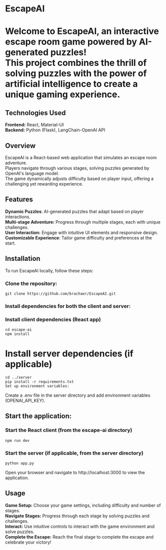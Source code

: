 # EscapeAI
# Welcome to EscapeAI, an interactive escape room game powered by AI-generated puzzles! <br/> This project combines the thrill of solving puzzles with the power of artificial intelligence to create a unique gaming experience.

## Technologies Used
**Frontend:** React, Material-UI
<br/>
**Backend:** Python (Flask), LangChain-OpenAI API
<br/>
## Overview
EscapeAI is a React-based web application that simulates an escape room adventure. <br/>
Players navigate through various stages, solving puzzles generated by OpenAI's language model. <br/>
The game dynamically adjusts difficulty based on player input, offering a challenging yet rewarding experience.<br/>

## Features
**Dynamic Puzzles**: AI-generated puzzles that adapt based on player interactions.<br/>
**Multi-stage Adventure:** Progress through multiple stages, each with unique challenges.<br/>
**User Interaction:** Engage with intuitive UI elements and responsive design.<br/>
**Customizable Experience**: Tailor game difficulty and preferences at the start.<br/>

## Installation
To run EscapeAI locally, follow these steps:

### Clone the repository:
~~~
git clone https://github.com/brachaer/EscapeAI.git
~~~
### Install dependencies for both the client and server:

### Install client dependencies (React app)
~~~
cd escape-ai
npm install
~~~
# Install server dependencies (if applicable)
~~~
cd ../server
pip install -r requirements.txt
Set up environment variables:
~~~
Create a .env file in the server directory and add environment variables (OPENAI_API_KEY).

## Start the application:
### Start the React client (from the escape-ai directory)
~~~
npm run dev
~~~
### Start the server (if applicable, from the server directory)
~~~
python app.py
~~~
Open your browser and navigate to http://localhost:3000 to view the application.

## Usage
**Game Setup:** Choose your game settings, including difficulty and number of stages.<br/>
**Navigate Stages:** Progress through each stage by solving puzzles and challenges.<br/>
**Interact:** Use intuitive controls to interact with the game environment and solve puzzles.<br/>
**Complete the Escape:** Reach the final stage to complete the escape and celebrate your victory!<br/>
